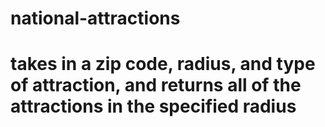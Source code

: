 # national-attractions

# takes in a zip code, radius, and type of attraction, and returns all of the attractions in the specified radius
